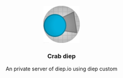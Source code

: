 <br><br>
<div align="center">
<img src="./icon.png" width="20%" />
<h3> Crab diep </h3>
<p> An private server of diep.io using diep custom</p>
</div>
<br>
